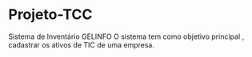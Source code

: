# Projeto-TCC
Sistema de Inventário GELINFO
O sistema tem como objetivo principal , cadastrar os ativos de TIC de uma empresa.
